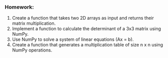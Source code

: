 
### Homework:

1. Create a function that takes two 2D arrays as input and returns their matrix multiplication.
2. Implement a function to calculate the determinant of a 3x3 matrix using NumPy.
3. Use NumPy to solve a system of linear equations (Ax = b).
4. Create a function that generates a multiplication table of size n x n using NumPy operations.
